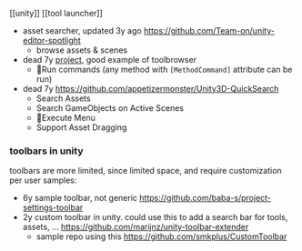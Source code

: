 [[unity]] 
 [[tool launcher]]


- asset searcher, updated 3y ago https://github.com/Team-on/unity-editor-spotlight
	- browse assets & scenes
- dead 7y  [project](https://github.com/DarrenTsung/DTCommandPalette), good example of toolbrowser
	- 💖Run commands (any method with `[MethodCommand]` attribute can be run)
- dead 7y https://github.com/appetizermonster/Unity3D-QuickSearch
	- Search Assets
	- Search GameObjects on Active Scenes
	- 💖Execute Menu
	- Support Asset Dragging

### toolbars in unity
toolbars are more limited, since limited space, and require customization per user
samples:
- 6y sample toolbar, not generic https://github.com/baba-s/project-settings-toolbar
- 2y custom toolbar in unity. could use this to add a search bar for tools, assets, ... https://github.com/marijnz/unity-toolbar-extender
	- sample repo using this https://github.com/smkplus/CustomToolbar